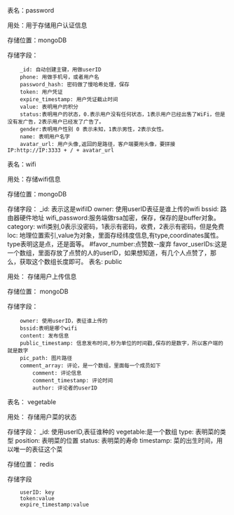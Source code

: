 表名：password

用处：用于存储用户认证信息

存储位置：mongoDB

存储字段：

		_id: 自动创建主键，用做userID
		phone: 用做手机号，或者用户名
		password_hash: 密码做了慢哈希处理，保存
		token: 用户凭证
		expire_timestamp: 用户凭证截止时间
		value: 表明用户的积分
		status:表明用户的状态，0.表示用户没有任何状态，1表示用户已经出售了WiFi，但是没有发广告，2表示用户已经发了广告了。
		gender:表明用户性别 0 表示未知，1表示男性，2表示女性。
		name: 表明用户名字
		avatar_url: 用户头像,返回的是路径，客户端要用头像，要拼接IP:http://IP:3333 + / + avatar_url
表名：wifi

用处：存储wifi信息

存储位置：mongoDB

存储字段：
		_id: 表示这是wifiID
		owner: 使用userID表征是谁上传的wifi
		bssid: 路由器硬件地址
		wifi_password:服务端做rsa加密，保存，保存的是buffer对象。
		category: wifi类别,0表示没密码，1表示有密码，收费，2表示有密码，但是免费
		loc: 地理位置索引,value为对象，里面存经纬度信息,有type,coordinates属性。type表明这是点，还是面等。
		#favor_number:点赞数--废弃
		favor_userIDs:这是一个数组，里面存放了点赞的人的userID，如果想知道，有几个人点赞了，那么，获取这个数组长度即可。
表名: public

用处： 存储用户上传信息

存储位置： mongoDB

存储字段：

		owner: 使用userID，表征谁上传的
		bssid:表明是哪个wifi
		content: 发布信息
		public_timestamp: 信息发布时间,秒为单位的时间戳,保存的是数字，所以客户端的就是数字
		pic_path: 图片路径
		comment_array: 评论，是一个数组，里面每一个成员如下
			comment: 评论信息
			comment_timestamp: 评论时间
			author: 评论者的userID
		


表名： vegetable

用处： 存储用户菜的状态

存储字段：
		_id: 使用userID,表征谁种的
		vegetable:是一个数组
			type: 表明菜的类型
			position: 表明菜的位置
			status: 表明菜的寿命
			timestamp: 菜的出生时间，用以唯一的表征这个菜


存储位置： redis

存储字段

		userID: key
		token:value
		expire_timestamp:value